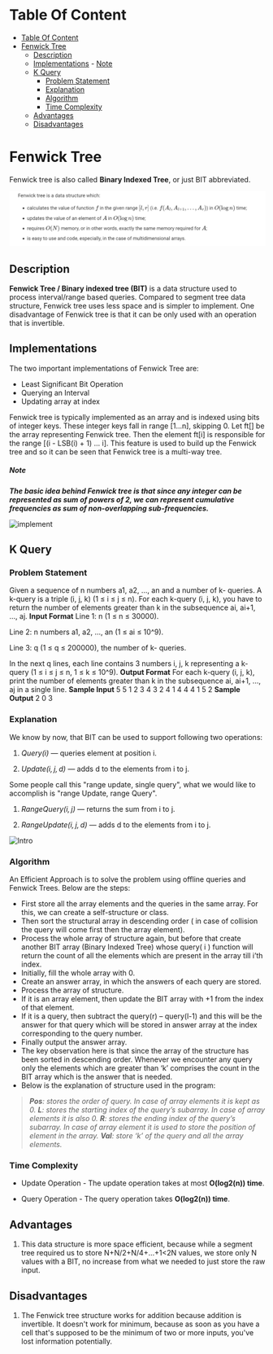 # Table Of Content

- [Table Of Content](#table-of-content)
- [Fenwick Tree](#fenwick-tree)
  - [Description](#description)
  - [Implementations](#implementations) - [Note](#note)
  - [K Query](#k-query)
    - [Problem Statement](#problem-statement)
    - [Explanation](#explanation)
    - [Algorithm](#algorithm)
    - [Time Complexity](#time-complexity)
  - [Advantages](#advantages)
  - [Disadvantages](#disadvantages)

# Fenwick Tree

Fenwick tree is also called **Binary Indexed Tree**, or just BIT abbreviated.

![Intro](https://github.com/uhini0201/GSSoc-22-images/blob/main/output1.jpeg?raw=true)

## Description

**Fenwick Tree / Binary indexed tree (BIT)** is a data structure used to process interval/range based queries. Compared to segment tree data structure, Fenwick tree uses less space and is simpler to implement.
One disadvantage of Fenwick tree is that it can be only used with an operation that is invertible.

## Implementations

The two important implementations of Fenwick Tree are:

- Least Significant Bit Operation
- Querying an Interval
- Updating array at index

Fenwick tree is typically implemented as an array and is indexed using bits of integer keys. These integer keys fall in range [1...n], skipping 0.
Let ft[] be the array representing Fenwick tree. Then the element ft[i] is responsible for the range [(i - LSB(i) + 1) ... i].
This feature is used to build up the Fenwick tree and so it can be seen that Fenwick tree is a multi-way tree.

##### Note

**_The basic idea behind Fenwick tree is that since any integer can be represented as sum of powers of 2, we can represent cumulative frequencies as sum of non-overlapping sub-frequencies._**

![implement](https://i.stack.imgur.com/QcUPG.png)

## K Query

### Problem Statement

Given a sequence of n numbers a1, a2, ..., an and a number of k- queries. A k-query is a triple (i, j, k) (1 ≤ i ≤ j ≤ n). For each k-query (i, j, k), you have to return the number of elements greater than k in the subsequence ai, ai+1, ..., aj.
**Input Format**
Line 1: n (1 ≤ n ≤ 30000).

Line 2: n numbers a1, a2, ..., an (1 ≤ ai ≤ 10^9).

Line 3: q (1 ≤ q ≤ 200000), the number of k- queries.

In the next q lines, each line contains 3 numbers i, j, k representing a k-query (1 ≤ i ≤ j ≤ n, 1 ≤ k ≤ 10^9).
**Output Format**
For each k-query (i, j, k), print the number of elements greater than k in the subsequence ai, ai+1, ..., aj in a single line.
**Sample Input**
5
5 1 2 3 4
3
2 4 1
4 4 4
1 5 2
**Sample Output**
2
0
3

### Explanation

We know by now, that BIT can be used to support following two operations:

1. _Query(i)_ — queries element at position i.

2. _Update(i, j, d)_ — adds d to the elements from i to j.

Some people call this "range update, single query", what we would like to accomplish is "range Update, range Query".

1. _RangeQuery(i, j)_ — returns the sum from i to j.

2. _RangeUpdate(i, j, d)_ — adds d to the elements from i to j.

![Intro](https://miro.medium.com/max/1400/1*RZgpomELnq40ZoL2Ykbrew.png)

### Algorithm

An Efficient Approach is to solve the problem using offline queries and Fenwick Trees. Below are the steps:

- First store all the array elements and the queries in the same array. For this, we can create a self-structure or class.
- Then sort the structural array in descending order ( in case of collision the query will come first then the array element).
- Process the whole array of structure again, but before that create another BIT array (Binary Indexed Tree) whose query( i ) function will return the count of all the elements which are present in the array till i’th index.
- Initially, fill the whole array with 0.
- Create an answer array, in which the answers of each query are stored.
- Process the array of structure.
- If it is an array element, then update the BIT array with +1 from the index of that element.
- If it is a query, then subtract the query(r) – query(l-1) and this will be the answer for that query which will be stored in answer array at the index corresponding to the query number.
- Finally output the answer array.
- The key observation here is that since the array of the structure has been sorted in descending order. Whenever we encounter any query only the elements which are greater than ‘k’ comprises the count in the BIT array which is the answer that is needed.
- Below is the explanation of structure used in the program:

> _**Pos**: stores the order of query. In case of array elements it is kept as 0.
> **L**: stores the starting index of the query’s subarray. In case of array elements it is also 0.
> **R**: stores the ending index of the query’s subarray. In case of array element it is used to store the position of element in the array.
> **Val**: store ‘k’ of the query and all the array elements._

### Time Complexity

- Update Operation - The update operation takes at most **O(log2(n)) time**.

- Query Operation - The query operation takes **O(log2(n)) time**.

## Advantages

1. This data structure is more space efficient, because while a segment tree required us to store N+N/2+N/4+...+1<2N values, we store only N values with a BIT, no increase from what we needed to just store the raw input.

## Disadvantages

1. The Fenwick tree structure works for addition because addition is invertible. It doesn't work for minimum, because as soon as you have a cell that's supposed to be the minimum of two or more inputs, you've lost information potentially.
